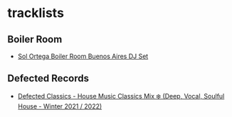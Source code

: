 # tracklists

## Boiler Room
* [Sol Ortega Boiler Room Buenos Aires DJ Set](boiler_room_sol_ortega_buenos_aires_dj_set_2018.md)

## Defected Records
* [Defected Classics - House Music Classics Mix ❄️ (Deep, Vocal, Soulful House - Winter 2021 / 2022)](defected_classics_house_music_classics_mix_winter_2021_2022.md)
